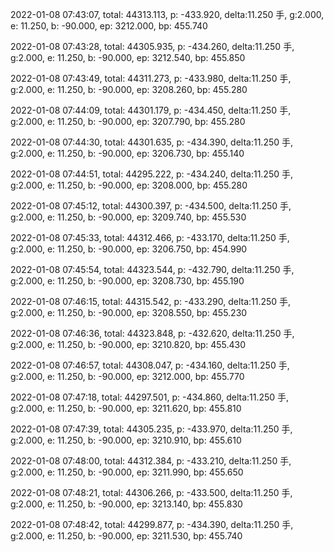 2022-01-08 07:43:07, total: 44313.113, p: -433.920, delta:11.250 手, g:2.000, e: 11.250, b: -90.000, ep: 3212.000, bp: 455.740

2022-01-08 07:43:28, total: 44305.935, p: -434.260, delta:11.250 手, g:2.000, e: 11.250, b: -90.000, ep: 3212.540, bp: 455.850

2022-01-08 07:43:49, total: 44311.273, p: -433.980, delta:11.250 手, g:2.000, e: 11.250, b: -90.000, ep: 3208.260, bp: 455.280

2022-01-08 07:44:09, total: 44301.179, p: -434.450, delta:11.250 手, g:2.000, e: 11.250, b: -90.000, ep: 3207.790, bp: 455.280

2022-01-08 07:44:30, total: 44301.635, p: -434.390, delta:11.250 手, g:2.000, e: 11.250, b: -90.000, ep: 3206.730, bp: 455.140

2022-01-08 07:44:51, total: 44295.222, p: -434.240, delta:11.250 手, g:2.000, e: 11.250, b: -90.000, ep: 3208.000, bp: 455.280

2022-01-08 07:45:12, total: 44300.397, p: -434.500, delta:11.250 手, g:2.000, e: 11.250, b: -90.000, ep: 3209.740, bp: 455.530

2022-01-08 07:45:33, total: 44312.466, p: -433.170, delta:11.250 手, g:2.000, e: 11.250, b: -90.000, ep: 3206.750, bp: 454.990

2022-01-08 07:45:54, total: 44323.544, p: -432.790, delta:11.250 手, g:2.000, e: 11.250, b: -90.000, ep: 3208.730, bp: 455.190

2022-01-08 07:46:15, total: 44315.542, p: -433.290, delta:11.250 手, g:2.000, e: 11.250, b: -90.000, ep: 3208.550, bp: 455.230

2022-01-08 07:46:36, total: 44323.848, p: -432.620, delta:11.250 手, g:2.000, e: 11.250, b: -90.000, ep: 3210.820, bp: 455.430

2022-01-08 07:46:57, total: 44308.047, p: -434.160, delta:11.250 手, g:2.000, e: 11.250, b: -90.000, ep: 3212.000, bp: 455.770

2022-01-08 07:47:18, total: 44297.501, p: -434.860, delta:11.250 手, g:2.000, e: 11.250, b: -90.000, ep: 3211.620, bp: 455.810

2022-01-08 07:47:39, total: 44305.235, p: -433.970, delta:11.250 手, g:2.000, e: 11.250, b: -90.000, ep: 3210.910, bp: 455.610

2022-01-08 07:48:00, total: 44312.384, p: -433.210, delta:11.250 手, g:2.000, e: 11.250, b: -90.000, ep: 3211.990, bp: 455.650

2022-01-08 07:48:21, total: 44306.266, p: -433.500, delta:11.250 手, g:2.000, e: 11.250, b: -90.000, ep: 3213.140, bp: 455.830

2022-01-08 07:48:42, total: 44299.877, p: -434.390, delta:11.250 手, g:2.000, e: 11.250, b: -90.000, ep: 3211.530, bp: 455.740